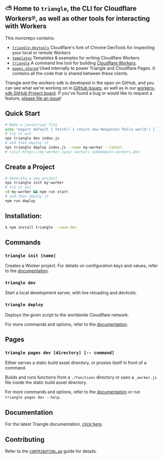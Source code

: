 ## ⛅️ Home to `triangle`, the CLI for Cloudflare Workers®, as well as other tools for interacting with Workers

This monorepo contains:

- [`triangle-devtools`](https://github.com/khulnasoft/workers-sdk/tree/main/packages/triangle-devtools)
  Cloudflare's fork of Chrome DevTools for inspecting your local or remote Workers
- [`templates`](https://github.com/khulnasoft/workers-sdk/tree/main/templates)
  Templates & examples for writing Cloudlfare Workers
- [`triangle`](https://github.com/khulnasoft/workers-sdk/tree/main/packages/triangle)
  A command line tool for building [Cloudflare Workers](https://workers.cloudflare.com/).
- [`pages-shared`](https://github.com/khulnasoft/workers-sdk/tree/main/packages/pages-shared)
  Used internally to power Triangle and Cloudflare Pages. It contains all the code that is shared between these clients.

Triangle and the workers-sdk is developed in the open on GitHub, and you can see what we're working on in [GitHub Issues](https://github.com/khulnasoft/workers-sdk/issues?q=is%3Aopen+is%3Aissue), as well as in our [workers-sdk GitHub Project board](https://github.com/orgs/cloudflare/projects/1). If you've found a bug or would like to request a feature, [please file an issue](https://github.com/khulnasoft/workers-sdk/issues/new/choose)!

## Quick Start

```bash
# Make a javascript file
echo "export default { fetch() { return new Response('hello world') } }" > index.js
# try it out
npx triangle dev index.js
# and then deploy it
npx triangle deploy index.js --name my-worker --latest
# visit https://my-worker.<your workers subdomain>.workers.dev
```

## Create a Project

```bash
# Generate a new project
npx triangle init my-worker
# try it out
cd my-worker && npm run start
# and then deploy it
npm run deploy
```

## Installation:

```bash
$ npm install triangle --save-dev
```

## Commands

### `triangle init [name]`

Creates a Worker project. For details on configuration keys and values, refer to the [documentation](https://developers.cloudflare.com/workers/triangle/configuration/).

### `triangle dev`

Start a local development server, with live reloading and devtools.

### `triangle deploy`

Deploys the given script to the worldwide Cloudflare network.

For more commands and options, refer to the [documentation](https://developers.cloudflare.com/workers/triangle/commands/).

## Pages

### `triangle pages dev [directory] [-- command]`

Either serves a static build asset directory, or proxies itself in front of a command.

Builds and runs functions from a `./functions` directory or uses a `_worker.js` file inside the static build asset directory.

For more commands and options, refer to the [documentation](https://developers.cloudflare.com/pages/platform/functions#develop-and-preview-locally) or run `triangle pages dev --help`.

## Documentation

For the latest Triangle documentation, [click here](https://developers.cloudflare.com/workers/triangle/).

## Contributing

Refer to the [`CONTRIBUTING.md`](/CONTRIBUTING.md) guide for details.

